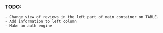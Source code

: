 ﻿### TODO:
	- Change view of reviews in the left part of main container on TABLE.
	- Add information to left column
	- Make an auth engine
	